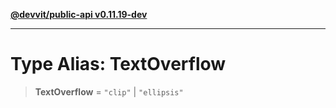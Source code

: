 [**@devvit/public-api v0.11.19-dev**](../../../../../../README.md)

---

# Type Alias: TextOverflow

> **TextOverflow** = `"clip"` \| `"ellipsis"`
